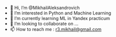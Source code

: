 - 👋 Hi, I’m @MikhailAleksandrovich
- 👀 I’m interested in Python and Machine Learning
- 🌱 I’m currently learning ML in Yandex practicum
- 💞️ I’m looking to collaborate on ...
- 📫 How to reach me : r3.mikhail@gmail.com

<!---
MikhailAleksandrovich/MikhailAleksandrovich is a ✨ special ✨ repository because its `README.md` (this file) appears on your GitHub profile.
You can click the Preview link to take a look at your changes.
--->
